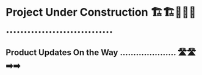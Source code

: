# Project Under Construction 🏗️🏗️🚧🚧🚧 ..............................

## Product Updates On the Way ..................... 🛣️🛣️➡️➡️
